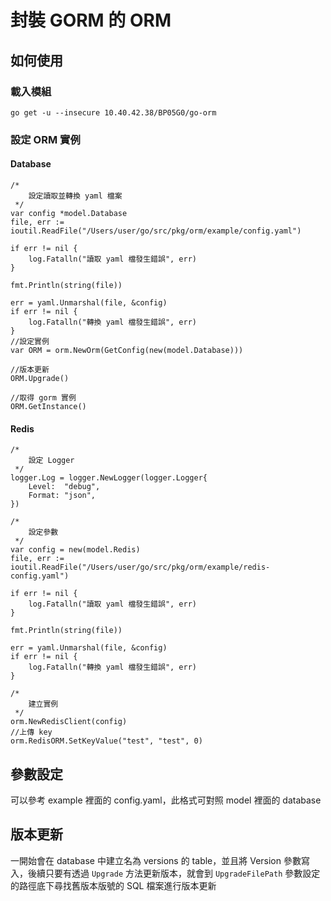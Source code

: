 # 封裝 GORM 的 ORM
## 如何使用
### 載入模組
```shell
go get -u --insecure 10.40.42.38/BP05G0/go-orm
```

### 設定 ORM 實例
#### Database
```
/*
	設定讀取並轉換 yaml 檔案
 */
var config *model.Database
file, err := ioutil.ReadFile("/Users/user/go/src/pkg/orm/example/config.yaml")

if err != nil {
	log.Fatalln("讀取 yaml 檔發生錯誤", err)
}

fmt.Println(string(file))

err = yaml.Unmarshal(file, &config)
if err != nil {
	log.Fatalln("轉換 yaml 檔發生錯誤", err)
}
//設定實例
var ORM = orm.NewOrm(GetConfig(new(model.Database)))

//版本更新
ORM.Upgrade()

//取得 gorm 實例
ORM.GetInstance()

```

#### Redis
```
/*
	設定 Logger
 */
logger.Log = logger.NewLogger(logger.Logger{
	Level:  "debug",
	Format: "json",
})

/*
	設定參數
 */
var config = new(model.Redis)
file, err := ioutil.ReadFile("/Users/user/go/src/pkg/orm/example/redis-config.yaml")

if err != nil {
	log.Fatalln("讀取 yaml 檔發生錯誤", err)
}

fmt.Println(string(file))

err = yaml.Unmarshal(file, &config)
if err != nil {
	log.Fatalln("轉換 yaml 檔發生錯誤", err)
}

/*
	建立實例
 */
orm.NewRedisClient(config)
//上傳 key
orm.RedisORM.SetKeyValue("test", "test", 0)
```
## 參數設定
可以參考 example 裡面的 config.yaml，此格式可對照 model 裡面的 database

## 版本更新
一開始會在 database 中建立名為 versions 的 table，並且將 Version 參數寫入，後續只要有透過 `Upgrade` 方法更新版本，就會到 `UpgradeFilePath` 參數設定的路徑底下尋找舊版本版號的 SQL 檔案進行版本更新